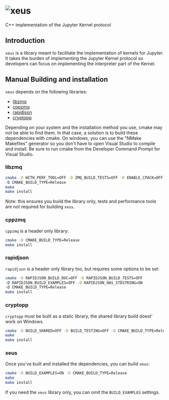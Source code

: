 # ![xeus](http://quantstack.net/assets/images/xeus.svg)

C++ implementation of the Jupyter Kernel protocol

## Introduction

`xeus` is a library meant to facilitate the implementation of kernels for Jupyter. It takes the
burden of implementing the Jupyter Kernel protocol so developers can focus on implementing the
interpreter part of the Kernel.

## Manual Building and installation

`xeus` depends on the following libraries:

 - [libzmq](https://github.com/zeromq/libzmq)
 - [cppzmq](https://github.com/zeromq/cppzmq)
 - [rapidjson](https://github.com/miloyip/rapidjson)
 - [cryptopp](https://github.com/weidai11/cryptopp)

Depending on your system and the installation method you use, cmake may not be able to find them.
In that case, a solution is to build these dependencies with cmake. On windows, you can use the
"NMake Makefiles" generator so you don't have to open Visual Studio to compile and install. Be
sure to run cmake from the Developer Command Prompt for Visual Studio.

### libzmq

```bash
cmake -D WITH_PERF_TOOL=OFF -D ZMQ_BUILD_TESTS=OFF -D ENABLE_CPACK=OFF
-D CMAKE_BUILD_TYPE=Release
make
make install
```
Note: this ensures you build the library only, tests and performance tools are not required
for building `xeus`.

### cppzmq

`cppzmq` is a header only library:

```bash
cmake -D CMAKE_BUILD_TYPE=Release
make install
```

### rapidjson

`rapidjson` is a header only library too, but requires some options to be set:

```bash
cmake -D RAPIDJSON_BUILD_DOC=OFF -D RAPIDJSON_BUILD_TESTS=OFF
-D RAPIDJSON_BUILD_EXAMPLES=OFF -D RAPIDJSON_HAS_STDSTRING=ON
-D CMAKE_BUILD_TYPE=Release
make install
```

### cryptopp

`cryptopp` must be built as a static library, the shared library build doest' work on
Windows.

```bash
cmake -D BUILD_SHARED=OFF -D BUILD_TESTING=OFF -D CMAKE_BUILD_TYPE=Release
make
make install
```

### xeus

Once you've built and installed the dependencies, you can build `xeus`:

```bash
cmake -D BUILD_EXAMPLES=ON -D CMAKE_BUILD_TYPE=Release
make
make install
```

If you need the `xeus` library only, you can omit the `BUILD_EXAMPLES` settings.


